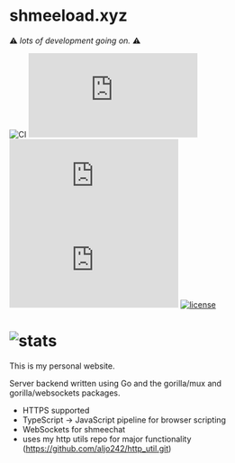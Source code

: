 # shmeeload.xyz

⚠️ _*lots of development going on.*_ ⚠️

![CI](https://github.com/aljo242/shmeeload.xyz/actions/workflows/go.yml/badge.svg) ![go report](https://goreportcard.com/badge/github.com/aljo242/shmeeload.xyz) [![GoDoc](https://godoc.org/github.com/aljo242/shmeeload.xyz?status.svg)](https://godoc.org/github.com/aljo242/shmeeload.xyz) [![Coverage](http://gocover.io/_badge/github.com/aljo242/shmeeload.xyz)](http://gocover.io/github.com/aljo242/shmeeload.xyz) [![license](https://img.shields.io/badge/license-MIT-blue.svg?style=flat)](https://raw.githubusercontent.com/aljo242/shmeeload.xyz/master/LICENSE)

# ![stats](https://github-readme-stats.vercel.app/api?username=aljo242&show_icons=true)

This is my personal website.

Server backend written using Go and the gorilla/mux and gorilla/websockets packages.

* HTTPS supported
* TypeScript -> JavaScript pipeline for browser scripting
* WebSockets for shmeechat
* uses my http utils repo for major functionality (https://github.com/aljo242/http_util.git)

